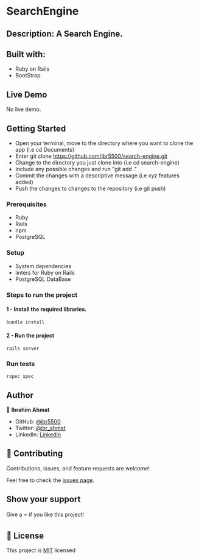 # SearchEngine

## Description: A Search Engine.

## Built with:

- Ruby on Rails
- BootStrap

## Live Demo

No live demo.

## Getting Started

- Open your terminal, move to the directory where you want to clone the app (i.e cd Documents)
- Enter git clone <https://github.com/ibr5500/search-engine.git>
- Change to the directory you just clone into (i.e cd search-engine)
- Include any possible changes and run "git add ."
- Commit the changes with a descriptive message (i.e xyz features added)
- Push the changes to changes to the repository (i.e git push)

### Prerequisites

- Ruby
- Rails
- npm
- PostgreSQL

### Setup

- System dependencies
- linters for Ruby on Rails
- PostgreSQL DataBase

### Steps to run the project

#### 1 - Install the required libraries.

```
bundle install
```

#### 2 - Run the project

```
rails server
```

### Run tests

```
rspec spec
```

## Author

👤 **Ibrahim Ahmat**
- GitHub: [@ibr5500](https://github.com/ibr5500)
- Twitter: [@ibr_ahmat](https://twitter.com/ibr_ahmat)
- LinkedIn: [LinkedIn](https://www.linkedin.com/in/ibrahim-ahmat/)

## 🤝 Contributing

Contributions, issues, and feature requests are welcome!

Feel free to check the [issues page](https://github.com/aimalamiri/Ruby-Catalog/issues).

## Show your support

Give a ⭐️ if you like this project!

## 📝 License

This project is [MIT](./LICENSE) licensed

